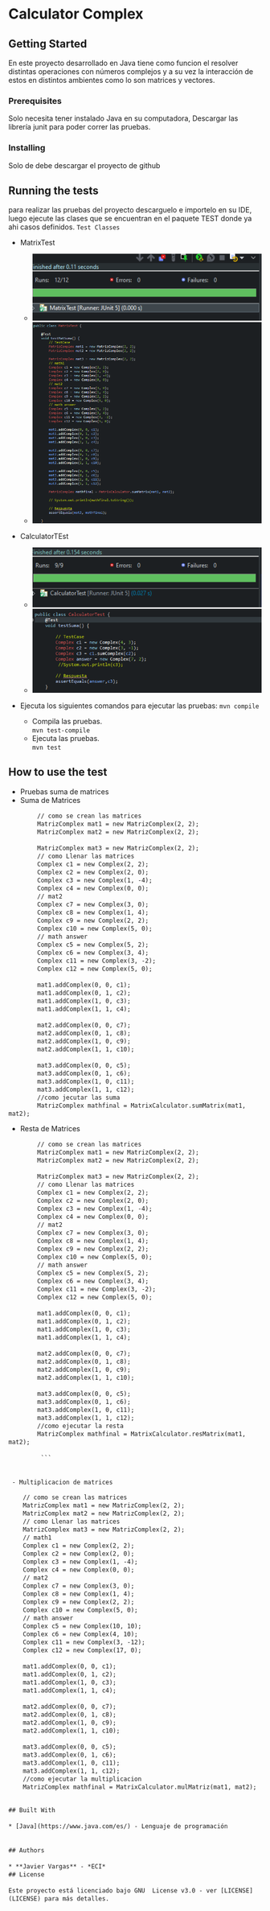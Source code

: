 
# Calculator Complex

## Getting Started
En este proyecto desarrollado en Java tiene como funcion el resolver  distintas operaciones con números complejos y a su vez la interacción de estos en distintos ambientes como lo son matrices y vectores.
### Prerequisites

Solo necesita tener instalado Java en su computadora, 
Descargar las librería junit para poder correr las pruebas.


### Installing
Solo de debe descargar el proyecto de github

## Running the tests

 para realizar las pruebas del proyecto descarguelo e importelo en su IDE, luego ejecute las clases que se encuentran en el paquete TEST donde ya ahi casos definidos.
  `Test Classes`
 - MatrixTest
	 - ![formula1](Fotos/Capture1.PNG)
	 - ![formula2](Fotos/Capture4.PNG)
	
 - CalculatorTEst
	 - ![formula1](Fotos/Capture2.PNG)
	 - ![formula2](Fotos/Capture3.PNG)
	 
- Ejecuta los siguientes comandos para ejecutar las pruebas: 
    `mvn compile`
	-   Compila las pruebas.  
    `mvn test-compile`
	-   Ejecuta las pruebas.  
    `mvn test`
## How to use the test
 - Pruebas suma de matrices 
 - Suma de Matrices
```  
		// como se crean las matrices
		MatrizComplex mat1 = new MatrizComplex(2, 2);
		MatrizComplex mat2 = new MatrizComplex(2, 2);

		MatrizComplex mat3 = new MatrizComplex(2, 2);
		// como Llenar las matrices 
		Complex c1 = new Complex(2, 2);
		Complex c2 = new Complex(2, 0);
		Complex c3 = new Complex(1, -4);
		Complex c4 = new Complex(0, 0);
		// mat2
		Complex c7 = new Complex(3, 0);
		Complex c8 = new Complex(1, 4);
		Complex c9 = new Complex(2, 2);
		Complex c10 = new Complex(5, 0);
		// math answer
		Complex c5 = new Complex(5, 2);
		Complex c6 = new Complex(3, 4);
		Complex c11 = new Complex(3, -2);
		Complex c12 = new Complex(5, 0);

		mat1.addComplex(0, 0, c1);
		mat1.addComplex(0, 1, c2);
		mat1.addComplex(1, 0, c3);
		mat1.addComplex(1, 1, c4);

		mat2.addComplex(0, 0, c7);
		mat2.addComplex(0, 1, c8);
		mat2.addComplex(1, 0, c9);
		mat2.addComplex(1, 1, c10);

		mat3.addComplex(0, 0, c5);
		mat3.addComplex(0, 1, c6);
		mat3.addComplex(1, 0, c11);
		mat3.addComplex(1, 1, c12);
		//como jecutar las suma
		MatrizComplex mathfinal = MatrixCalculator.sumMatrix(mat1, mat2);
```
 - Resta de Matrices
```   
		// como se crean las matrices
		MatrizComplex mat1 = new MatrizComplex(2, 2);
		MatrizComplex mat2 = new MatrizComplex(2, 2);

		MatrizComplex mat3 = new MatrizComplex(2, 2);
		// como Llenar las matrices
		Complex c1 = new Complex(2, 2);
		Complex c2 = new Complex(2, 0);
		Complex c3 = new Complex(1, -4);
		Complex c4 = new Complex(0, 0);
		// mat2
		Complex c7 = new Complex(3, 0);
		Complex c8 = new Complex(1, 4);
		Complex c9 = new Complex(2, 2);
		Complex c10 = new Complex(5, 0);
		// math answer
		Complex c5 = new Complex(5, 2);
		Complex c6 = new Complex(3, 4);
		Complex c11 = new Complex(3, -2);
		Complex c12 = new Complex(5, 0);

		mat1.addComplex(0, 0, c1);
		mat1.addComplex(0, 1, c2);
		mat1.addComplex(1, 0, c3);
		mat1.addComplex(1, 1, c4);

		mat2.addComplex(0, 0, c7);
		mat2.addComplex(0, 1, c8);
		mat2.addComplex(1, 0, c9);
		mat2.addComplex(1, 1, c10);

		mat3.addComplex(0, 0, c5);
		mat3.addComplex(0, 1, c6);
		mat3.addComplex(1, 0, c11);
		mat3.addComplex(1, 1, c12);
		//como ejecutar la resta
		MatrizComplex mathfinal = MatrixCalculator.resMatrix(mat1, mat2);
		
         ```


 - Multiplicacion de matrices
  ```
		// como se crean las matrices
		MatrizComplex mat1 = new MatrizComplex(2, 2);
		MatrizComplex mat2 = new MatrizComplex(2, 2);
		// como Llenar las matrices
		MatrizComplex mat3 = new MatrizComplex(2, 2);
		// math1
		Complex c1 = new Complex(2, 2);
		Complex c2 = new Complex(2, 0);
		Complex c3 = new Complex(1, -4);
		Complex c4 = new Complex(0, 0);
		// mat2
		Complex c7 = new Complex(3, 0);
		Complex c8 = new Complex(1, 4);
		Complex c9 = new Complex(2, 2);
		Complex c10 = new Complex(5, 0);
		// math answer
		Complex c5 = new Complex(10, 10);
		Complex c6 = new Complex(4, 10);
		Complex c11 = new Complex(3, -12);
		Complex c12 = new Complex(17, 0);

		mat1.addComplex(0, 0, c1);
		mat1.addComplex(0, 1, c2);
		mat1.addComplex(1, 0, c3);
		mat1.addComplex(1, 1, c4);

		mat2.addComplex(0, 0, c7);
		mat2.addComplex(0, 1, c8);
		mat2.addComplex(1, 0, c9);
		mat2.addComplex(1, 1, c10);

		mat3.addComplex(0, 0, c5);
		mat3.addComplex(0, 1, c6);
		mat3.addComplex(1, 0, c11);
		mat3.addComplex(1, 1, c12);
		//como ejecutar la multiplicacion
		MatrizComplex mathfinal = MatrixCalculator.mulMatriz(mat1, mat2);

```
 	
## Built With

* [Java](https://www.java.com/es/) - Lenguaje de programación


## Authors

* **Javier Vargas** - *ECI*
## License

Este proyecto está licenciado bajo GNU  License v3.0 - ver [LICENSE](LICENSE) para más detalles.

